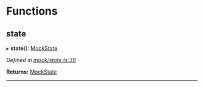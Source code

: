 

# Functions

<a id="state"></a>

##  state

▸ **state**(): [MockState](_mock_types_d_.md#mockstate)

*Defined in [mock/state.ts:38](https://github.com/polkadot-js/api/blob/7180f89/packages/rpc-provider/src/mock/state.ts#L38)*

**Returns:** [MockState](_mock_types_d_.md#mockstate)

___

